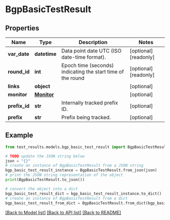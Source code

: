 # BgpBasicTestResult


## Properties

Name | Type | Description | Notes
------------ | ------------- | ------------- | -------------
**var_date** | **datetime** | Data point date UTC (ISO date-time format). | [optional] [readonly] 
**round_id** | **int** | Epoch time (seconds) indicating the start time of the round | [optional] [readonly] 
**links** | **object** |  | [optional] 
**monitor** | [**Monitor**](Monitor.md) |  | [optional] 
**prefix_id** | **str** | Internally tracked prefix ID. | [optional] 
**prefix** | **str** | Prefix being tracked. | [optional] 

## Example

```python
from test_results.models.bgp_basic_test_result import BgpBasicTestResult

# TODO update the JSON string below
json = "{}"
# create an instance of BgpBasicTestResult from a JSON string
bgp_basic_test_result_instance = BgpBasicTestResult.from_json(json)
# print the JSON string representation of the object
print(BgpBasicTestResult.to_json())

# convert the object into a dict
bgp_basic_test_result_dict = bgp_basic_test_result_instance.to_dict()
# create an instance of BgpBasicTestResult from a dict
bgp_basic_test_result_from_dict = BgpBasicTestResult.from_dict(bgp_basic_test_result_dict)
```
[[Back to Model list]](../README.md#documentation-for-models) [[Back to API list]](../README.md#documentation-for-api-endpoints) [[Back to README]](../README.md)


